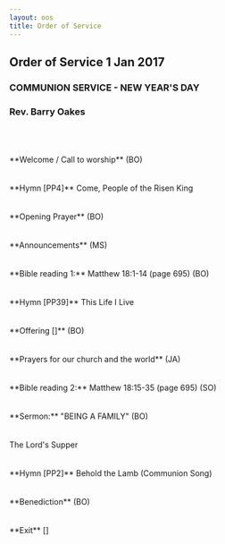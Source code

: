 ```yaml
---
layout: oos
title: Order of Service
---
```


## Order of Service 1 Jan 2017

### COMMUNION SERVICE - NEW YEAR'S DAY

### Rev. Barry Oakes
<br>
<br>
<br>
**Welcome / Call to worship** (BO)
<br>
<br>
<br>
**Hymn [PP4]** Come, People of the Risen King
<br>
<br>
<br>
**Opening Prayer** (BO)
<br>
<br>
<br>
**Announcements** (MS)
<br>
<br>
<br>
**Bible reading 1:** Matthew 18:1-14 (page 695)  (BO)
<br>
<br>
<br>
**Hymn [PP39]** This Life I Live
<br>
<br>
<br>
**Offering []** (BO)
<br>
<br>
<br>
**Prayers for our church and the world** (JA)
<br>
<br>
<br>
**Bible reading 2:** Matthew 18:15-35 (page 695)  (SO)
<br>
<br>
<br>
**Sermon:** "BEING A FAMILY"  (BO) 
<br>
<br>
<br>
The Lord's Supper
<br>
<br>
<br>
**Hymn [PP2]** Behold the Lamb (Communion Song)
<br>
<br>
<br>
**Benediction** (BO)
<br>
<br>
<br>
**Exit** []


